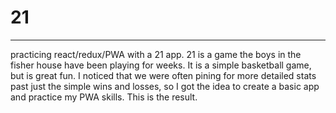 # 21
---
practicing react/redux/PWA with a 21 app.
21 is a game the boys in the fisher house have been playing for weeks. It is a simple basketball game, but is great fun. I noticed that we were often pining for more detailed stats past just the simple wins and losses, so I got the idea to create a basic app and practice my PWA skills. This is the result.
